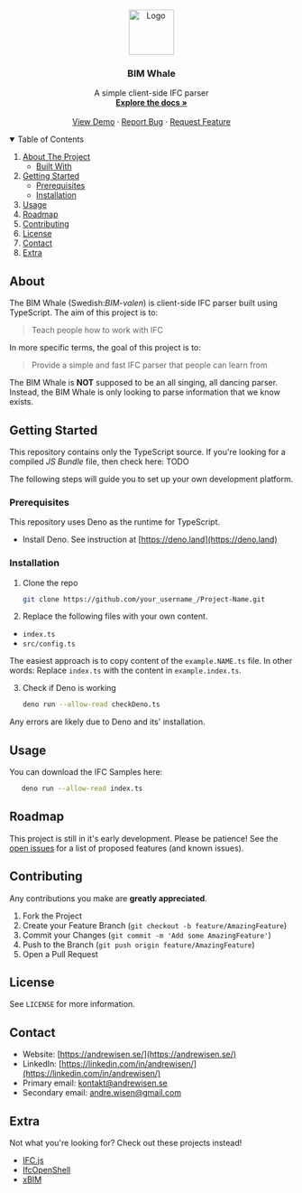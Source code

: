 <br />
<p align="center">
  <a href="https://github.com/andrewisen/bim-whale">
    <img src="images/logo.png" alt="Logo" width="80" height="80">
  </a>

  <h3 align="center">BIM Whale</h3>

  <p align="center">
    A simple client-side IFC parser 
    <br />
    <a href="https://github.com/andrewisen/bim-whale"><strong>Explore the docs »</strong></a>
    <br />
    <br />
    <a href="https://github.com/andrewisen/bim-whale">View Demo</a>
    ·
    <a href="https://github.com/andrewisen/bim-whale/issues">Report Bug</a>
    ·
    <a href="https://github.com/andrewisen/bim-whale/issues">Request Feature</a>
  </p>
</p>

<!-- TABLE OF CONTENTS -->
<details open="open">
  <summary>Table of Contents</summary>
  <ol>
    <li>
      <a href="#about-the-project">About The Project</a>
      <ul>
        <li><a href="#built-with">Built With</a></li>
      </ul>
    </li>
    <li>
      <a href="#getting-started">Getting Started</a>
      <ul>
        <li><a href="#prerequisites">Prerequisites</a></li>
        <li><a href="#installation">Installation</a></li>
      </ul>
    </li>
    <li><a href="#usage">Usage</a></li>
    <li><a href="#roadmap">Roadmap</a></li>
    <li><a href="#contributing">Contributing</a></li>
    <li><a href="#license">License</a></li>
    <li><a href="#contact">Contact</a></li>
    <li><a href="#extra">Extra</a></li>
  </ol>
</details>

<!-- ABOUT THE PROJECT -->

## About

The BIM Whale (Swedish:_BIM-valen_) is client-side IFC parser built using TypeScript.
The aim of this project is to:

> Teach people how to work with IFC

In more specific terms, the goal of this project is to:

> Provide a simple and fast IFC parser that people can learn from

The BIM Whale is **NOT** supposed to be an all singing, all dancing parser.
Instead, the BIM Whale is only looking to parse information that we know exists.

<!-- GETTING STARTED -->

## Getting Started

This repository contains only the TypeScript source.
If you're looking for a compiled _JS Bundle_ file, then check here: TODO

The following steps will guide you to set up your own development platform.

### Prerequisites

This repository uses Deno as the runtime for TypeScript.

-   Install Deno. See instruction at [https://deno.land](https://deno.land)

### Installation

1. Clone the repo
    ```sh
    git clone https://github.com/your_username_/Project-Name.git
    ```
2. Replace the following files with your own content.

-   `index.ts`
-   `src/config.ts`

The easiest approach is to copy content of the `example.NAME.ts` file.
In other words: Replace `index.ts` with the content in `example.index.ts`.

3. Check if Deno is working
    ```sh
    deno run --allow-read checkDeno.ts
    ```

Any errors are likely due to Deno and its' installation.

<!-- USAGE EXAMPLES -->

## Usage

You can download the IFC Samples here:

```sh
   deno run --allow-read index.ts
```

<!-- ROADMAP -->

## Roadmap

This project is still in it's early development. Please be patience!
See the [open issues](/issues) for a list of proposed features (and known issues).

<!-- CONTRIBUTING -->

## Contributing

Any contributions you make are **greatly appreciated**.

1. Fork the Project
2. Create your Feature Branch (`git checkout -b feature/AmazingFeature`)
3. Commit your Changes (`git commit -m 'Add some AmazingFeature'`)
4. Push to the Branch (`git push origin feature/AmazingFeature`)
5. Open a Pull Request

<!-- LICENSE -->

## License

See `LICENSE` for more information.

<!-- CONTACT -->

## Contact

-   Website: [https://andrewisen.se/](https://andrewisen.se/)
-   LinkedIn: [https://linkedin.com/in/andrewisen/](https://linkedin.com/in/andrewisen/)
-   Primary email: [kontakt@andrewisen.se](mailto:kontakt@andrewisen.se)
-   Secondary email: [andre.wisen@gmail.com](mailto:andre.wisen@gmail.com])

<!-- ACKNOWLEDGEMENTS -->

## Extra

Not what you're looking for?
Check out these projects instead!

-   [IFC.js](https://github.com/agviegas/IFC.js)
-   [IfcOpenShell](https://github.com/IfcOpenShell/IfcOpenShell)
-   [xBIM](https://github.com/xBimTeam)
